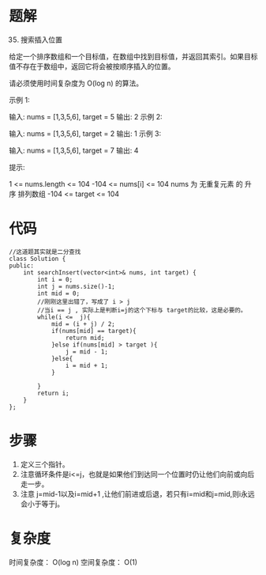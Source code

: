 # 题解
35. 搜索插入位置

给定一个排序数组和一个目标值，在数组中找到目标值，并返回其索引。如果目标值不存在于数组中，返回它将会被按顺序插入的位置。

请必须使用时间复杂度为 O(log n) 的算法。

 

示例 1:

输入: nums = [1,3,5,6], target = 5
输出: 2
示例 2:

输入: nums = [1,3,5,6], target = 2
输出: 1
示例 3:

输入: nums = [1,3,5,6], target = 7
输出: 4
 

提示:

1 <= nums.length <= 104
-104 <= nums[i] <= 104
nums 为 无重复元素 的 升序 排列数组
-104 <= target <= 104

# 代码
```
//这道题其实就是二分查找
class Solution {
public:
    int searchInsert(vector<int>& nums, int target) {
        int i = 0;
        int j = nums.size()-1;
        int mid = 0;
        //刚刚这里出错了，写成了 i > j
        //当i == j , 实际上是判断i=j的这个下标与 target的比较，这是必要的。
        while(i <=  j){
            mid = (i + j) / 2;
            if(nums[mid] == target){
                return mid;
            }else if(nums[mid] > target ){
                j = mid - 1;    
            }else{
                i = mid + 1;              
            }
            
        }
        return i;
    }
};
```
# 步骤
1. 定义三个指针。
2. 注意循环条件是i<=j，也就是如果他们到达同一个位置时仍让他们向前或向后走一步。
3. 注意 j=mid-1以及i=mid+1 ,让他们前进或后退，若只有i=mid和j=mid,则i永远会小于等于j。
# 复杂度
时间复杂度： O(log n)
空间复杂度： O(1)


